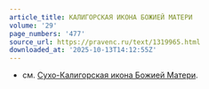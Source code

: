 ```yaml
---
article_title: КАЛИГОРСКАЯ ИКОНА БОЖИЕЙ МАТЕРИ
volume: '29'
page_numbers: '477'
source_url: https://pravenc.ru/text/1319965.html
downloaded_at: '2025-10-13T14:12:55Z'
---
```


- см. [Сухо-Калигорская икона Божией Матери](<https://pravenc.ru/text/Сухо-Калигорская икона Божией Матери.html>).
